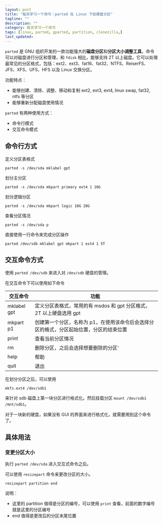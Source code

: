 ```yaml
---
layout: post
title: "每天学习一个命令：parted 在 Linux 下给硬盘分区"
tagline: ""
description: ""
category: 每天学习一个命令
tags: [linux, parted, gparted, partition, clonezilla,]
last_updated:
---
```


`parted` 是 GNU 组织开发的一款功能强大的**磁盘分区**和**分区大小调整工具**，命令可以对磁盘进行分区和管理，和 `fdisk` 相比，能够支持 2T 以上磁盘。它可以处理最常见的分区格式，包括：ext2、ext3、fat16、fat32、NTFS、ReiserFS、JFS、XFS、UFS、HFS 以及 Linux 交换分区。

功能特点：

- 能够创建、清除、调整、移动和复制 ext2, ext3, ext4, linux swap, fat32, ntfs 等分区
- 能够重新分配磁盘使用情况

`parted` 有两种使用方式：

- 命令行模式
- 交互命令模式

## 命令行方式
定义分区表格式

    parted -s /dev/sda mklabel gpt

划分主分区

    parted -s /dev/sda mkpart primary ext4 1 10G

划分逻辑分区

    parted -s /dev/sda mkpart logic 10G 20G

查看分区情况

    parted -s /dev/sda p

直接使用一行命令来完成分区操作

    parted /dev/sdb mklabel gpt mkpart 1 ext4 1 5T


## 交互命令方式
使用 `parted /dev/sdb` 来进入对 `/dev/sdb` 硬盘的管理。

在交互命令下可以使用如下命令

| 交互命令    | 功能                                                                                    |
| ----------- | --------------------------------------------------------------------------------------- |
| mklabel gpt | 定义分区表格式，常用的有 msdos 和 gpt 分区格式，2T 以上硬盘选用 gpt                     |
| mkpart p1   | 创建第一个分区，名称为 p1，在使用该命令后会选择分区的格式，分区起始位置，分区的结束位置 |
| print       | 查看当前分区情况                                                                        |
| rm          | 删除分区，之后会选择想要删除的分区‘                                                     |
| help        | 帮助                                                                                    |
| quit        | 退出                                                                                    |

在划分分区之后，可以使用

    mkfs.ext4 /dev/sdb1

来针对 sdb 磁盘上第一块分区进行格式化。然后挂载分区 `mount /dev/sdb1 /mnt/sdb1`。

对于一块新的硬盘，如果没有 GUI 的界面来进行格式化，就需要用到这个命令了。

## 具体用法

### 变更分区大小
执行 `parted /dev/sda` 进入交互式命令之后。 

可以使用 `resizepart` 命令来更改分区的大小。

	resizepart partition end

说明：

- 这里的 partition 值得是分区的编号，可以使用 `print` 查看，前面的数字编号就是这里的分区编号
- end 值得是更改后的分区末尾位置
